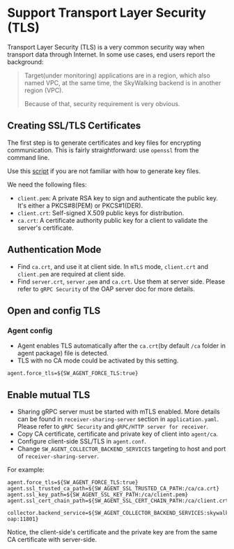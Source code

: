 # Support Transport Layer Security (TLS)
Transport Layer Security (TLS) is a very common security way when transport data through Internet.
In some use cases, end users report the background:

> Target(under monitoring) applications are in a region, which also named VPC,
at the same time, the SkyWalking backend is in another region (VPC).
> 
> Because of that, security requirement is very obvious.

## Creating SSL/TLS Certificates

The first step is to generate certificates and key files for encrypting communication. This is
fairly straightforward: use `openssl` from the command line.

Use this [script](../../../../tools/TLS/tls_key_generate.sh) if you are not familiar with how to generate key files.

We need the following files:
 - `client.pem`: A private RSA key to sign and authenticate the public key. It's either a PKCS#8(PEM) or PKCS#1(DER).
 - `client.crt`: Self-signed X.509 public keys for distribution.
 - `ca.crt`: A certificate authority public key for a client to validate the server's certificate.
 
## Authentication Mode
- Find `ca.crt`, and use it at client side. In `mTLS` mode, `client.crt` and `client.pem` are required at client side.
- Find `server.crt`, `server.pem` and `ca.crt`. Use them at server side. Please refer to `gRPC Security` of the OAP server doc for more details.

## Open and config TLS

### Agent config
- Agent enables TLS automatically after the `ca.crt`(by default `/ca` folder in agent package) file is detected.
- TLS with no CA mode could be activated by this setting.
```
agent.force_tls=${SW_AGENT_FORCE_TLS:true}
```

## Enable mutual TLS
- Sharing gRPC server must be started with mTLS enabled. More details can be found in `receiver-sharing-server` section in `application.yaml`. Please refer to `gRPC Security` and `gRPC/HTTP server for receiver`.
- Copy CA certificate, certificate and private key of client into `agent/ca`.
- Configure client-side SSL/TLS in `agent.conf`.
- Change `SW_AGENT_COLLECTOR_BACKEND_SERVICES` targeting to host and port of `receiver-sharing-server`.

For example:
```
agent.force_tls=${SW_AGENT_FORCE_TLS:true}
agent.ssl_trusted_ca_path=${SW_AGENT_SSL_TRUSTED_CA_PATH:/ca/ca.crt}
agent.ssl_key_path=${SW_AGENT_SSL_KEY_PATH:/ca/client.pem}
agent.ssl_cert_chain_path=${SW_AGENT_SSL_CERT_CHAIN_PATH:/ca/client.crt}

collector.backend_service=${SW_AGENT_COLLECTOR_BACKEND_SERVICES:skywalking-oap:11801}
```

Notice, the client-side's certificate and the private key are from the same CA certificate with server-side.
